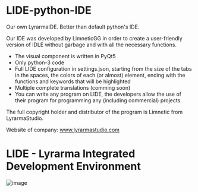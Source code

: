 # LIDE-python-IDE
Our own LyrarmaIDE. Better than default python's IDE.


Our IDE was developed by LimneticGG in order to create a user-friendly version of IDLE without garbage and with all the necessary functions.
- The visual component is written in PyQt5
- Only python-3 code
- Full LIDE configuration in settings.json, starting from the size of the tabs in the spaces, the colors of each (or almost) element, ending with the functions and keywords that will be highlighted
- Multiple complete translations (comming soon)
- You can write any program on LIDE, the developers allow the use of their program for programming any (including commercial) projects.

The full copyright holder and distributor of the program is Limnetic from LyrarmaStudio.

Website of company: www.lyrarmastudio.com

# LIDE - Lyrarma Integrated Development Environment

![image](https://github.com/user-attachments/assets/67e92d31-0394-4614-8dd5-100ea8f603cf)
